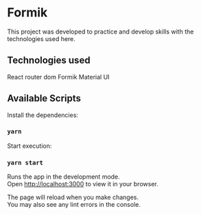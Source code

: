 # Formik

This project was developed to practice and develop skills with the technologies used here.

## Technologies used
React router dom
Formik
Material UI

## Available Scripts

Install the dependencies:
### `yarn`

Start execution:
### `yarn start`

Runs the app in the development mode.\
Open [http://localhost:3000](http://localhost:3000) to view it in your browser.

The page will reload when you make changes.\
You may also see any lint errors in the console.
